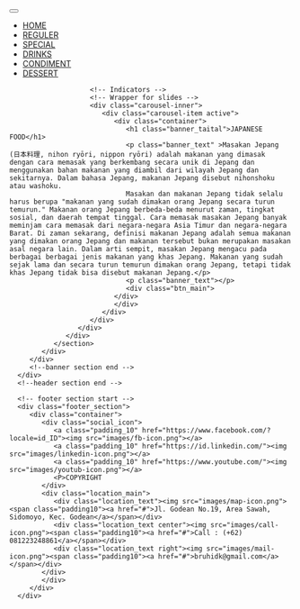 <!DOCTYPE html>
<html lang="en">
   <head>
      <!-- basic -->
      <meta charset="utf-8">
      <meta http-equiv="X-UA-Compatible" content="IE=edge">
      <meta name="viewport" content="width=device-width, initial-scale=1">
      <!-- mobile metas -->
      <meta name="viewport" content="width=device-width, initial-scale=1">
      <meta name="viewport" content="initial-scale=1, maximum-scale=1">
      <!-- site metas -->
      <title>KAZU BY ROKA</title>
      <meta name="keywords" content="">
      <meta name="description" content="">
      <meta name="author" content="">
      <!-- bootstrap css -->
      <link rel="stylesheet" type="text/css" href="css/bootstrap.min.css">
      <!-- style css -->
      <link rel="stylesheet" type="text/css" href="css/style.css">
      <!-- Responsive-->
      <link rel="stylesheet" href="css/responsive.css">
      <!-- fevicon -->
      <link rel="icon" href="images/fevicon.png" type="image/gif" />
      <!-- Scrollbar Custom CSS -->
      <link rel="stylesheet" href="css/jquery.mCustomScrollbar.min.css">
      <!-- Tweaks for older IEs-->
      <link rel="stylesheet" href="https://netdna.bootstrapcdn.com/font-awesome/4.0.3/css/font-awesome.css">
      <!-- fonts -->
      <link href="https://fonts.googleapis.com/css?family=Poppins:400,700|Raleway:400,700&display=swap" rel="stylesheet">
      <!-- owl stylesheets --> 
      <link rel="stylesheet" href="css/owl.carousel.min.css">
      <link rel="stylesheet" href="css/owl.theme.default.min.css">
      <link rel="stylesheet" href="https://cdnjs.cloudflare.com/ajax/libs/fancybox/2.1.5/jquery.fancybox.min.css" media="screen">
   </head>
   <body>
      <!--header section start -->
      <div class="header_section">
         <div class="container-fluid">
            <nav class="navbar navbar-expand-lg navbar-light bg-light">
               <div class="logo"><a href="index.html"></a></div>
               <button class="navbar-toggler" type="button" data-toggle="collapse" data-target="#navbarSupportedContent" aria-controls="navbarSupportedContent" aria-expanded="false" aria-label="Toggle navigation">
               <span class="navbar-toggler-icon"></span>
               </button>
               <div class="collapse navbar-collapse" id="navbarSupportedContent">
                  <ul class="navbar-nav mr-auto">
                     <li class="nav-item">
                        <a class="nav-link" href="index.html">HOME</a>
                     </li>
                     <li class="nav-item">
                        <a class="nav-link" href="REGULER.html">REGULER</a>
                     </li>
                     <li class="nav-item">
                        <a class="nav-link" href="SPECIAL.html">SPECIAL</a>
                     </li>
                     <li class="nav-item">
                        <a class="nav-link" href="DRINKS.html">DRINKS</a>
                     </li>
                     <li class="nav-item">
                        <a class="nav-link" href="condiment.html">CONDIMENT</a>
                     </li>
                     <li class="nav-item">
                        <a class="nav-link" href="dessert.html">DESSERT</a>
                     </li>
                  </ul>
               </div>
            </nav>
         </div>
         <!--banner section start -->
         <div class="banner_section layout_padding">
          
                        <!-- Indicators -->
                        <!-- Wrapper for slides -->
                        <div class="carousel-inner">
                           <div class="carousel-item active">
                              <div class="container">
                                 <h1 class="banner_taital">JAPANESE FOOD</h1>
                                 <p class="banner_text" >Masakan Jepang (日本料理, nihon ryōri, nippon ryōri) adalah makanan yang dimasak dengan cara memasak yang berkembang secara unik di Jepang dan menggunakan bahan makanan yang diambil dari wilayah Jepang dan sekitarnya. Dalam bahasa Jepang, makanan Jepang disebut nihonshoku atau washoku. 
								 Masakan dan makanan Jepang tidak selalu harus berupa "makanan yang sudah dimakan orang Jepang secara turun temurun." Makanan orang Jepang berbeda-beda menurut zaman, tingkat sosial, dan daerah tempat tinggal. Cara memasak masakan Jepang banyak meminjam cara memasak dari negara-negara Asia Timur dan negara-negara Barat. Di zaman sekarang, definisi makanan Jepang adalah semua makanan yang dimakan orang Jepang dan makanan tersebut bukan merupakan masakan asal negara lain. Dalam arti sempit, masakan Jepang mengacu pada berbagai berbagai jenis makanan yang khas Jepang. Makanan yang sudah sejak lama dan secara turun temurun dimakan orang Jepang, tetapi tidak khas Jepang tidak bisa disebut makanan Jepang.</p>
								 <p class="banner_text"></p>
                                 <div class="btn_main">
                              </div>
                              </div>
                           </div>
                        </div>
                     </div>
                  </div>
               </section>
            </div>
         </div>
         <!--banner section end -->
      </div>
      <!--header section end -->
      
      <!-- footer section start -->
      <div class="footer_section">
         <div class="container">
            <div class="social_icon">
               <a class="padding_10" href="https://www.facebook.com/?locale=id_ID"><img src="images/fb-icon.png"></a>
               <a class="padding_10" href="https://id.linkedin.com/"><img src="images/linkedin-icon.png"></a>
               <a class="padding_10" href="https://www.youtube.com/"><img src="images/youtub-icon.png"></a>
			   <P>COPYRIGHT
            </div>
            <div class="location_main">
               <div class="location_text"><img src="images/map-icon.png"><span class="padding10"><a href="#">Jl. Godean No.19, Area Sawah, Sidomoyo, Kec. Godean</a></span></div>
               <div class="location_text center"><img src="images/call-icon.png"><span class="padding10"><a href="#">Call : (+62) 081223248861</a></span></div>
               <div class="location_text right"><img src="images/mail-icon.png"><span class="padding10"><a href="#">bruhidk@gmail.com</a></span></div>
            </div>
            </div>
         </div>
      </div>

   </body>
</html>
